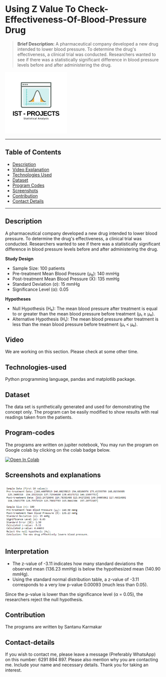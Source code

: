 #  Using Z Value To Check-Effectiveness-Of-Blood-Pressure Drug
> **Brief Description:** A pharmaceutical company developed a new drug intended to lower blood pressure. To determine the drug's effectiveness, a clinical trial was conducted. Researchers wanted to see if there was a statistically significant difference in blood pressure levels before and after administering the drug.
> 
![Project Logo](ISTProjects.png)

---

## Table of Contents

- [Description](#description)
- [Video Explanation](#video)
- [Technologies Used](#technologies-used)
- [Dataset](#dataset)
- [Program Codes ](#program-codes)
- [Screenshots](#screenshots-and-explanations)
- [Contribution](#contributipn)
- [Contact Details](#contact-details)

---

## Description

A pharmaceutical company developed a new drug intended to lower blood pressure. To determine the drug's effectiveness, a clinical trial was conducted. Researchers wanted to see if there was a statistically significant difference in blood pressure levels before and after administering the drug.

**Study Design**
- Sample Size: 100 patients
- Pre-treatment Mean Blood Pressure (µ₀): 140 mmHg
- Post-treatment Mean Blood Pressure (X̄): 135 mmHg
- Standard Deviation (σ): 15 mmHg
- Significance Level (α): 0.05

**Hypotheses**
- Null Hypothesis (H₀): The mean blood pressure after treatment is equal to or greater than the mean blood pressure before treatment (µ₁ ≥ µ₀).
- Alternative Hypothesis (H₁): The mean blood pressure after treatment is less than the mean blood pressure before treatment (µ₁ < µ₀).


## Video
<!--
[![Watch the video](https://img.youtube.com/vi/tbd/hqdefault.jpg)](https://www.youtube.com/watch?v=tbd) 
-->

We are working on this section. Please check at some other time.

## Technologies-used

Python programming language, pandas and matplotlib package.

## Dataset

The data set is synthetically generated and used for demonstrating the concept only. The program can be easily modified to show results with real readings taken from the patients.

## Program-codes

The programs are written on jupiter notebook, You may run the program on Google colab by clicking on the colab badge below.

[![Open In Colab](https://colab.research.google.com/assets/colab-badge.svg)](https://colab.research.google.com/github/fromsantanu/Project2-IST-Using-Z-Value-To-Check-Effectiveness-Of-Blood-Pressure-Drug/blob/main/Project2-IST-Using-Z-Value-To-Check-Effectiveness-Of-Blood-Pressure-Drug.ipynb)

## Screenshots and explanations

![Program Output](output.png)

## Interpretation
- The z-value of -3.11 indicates how many standard deviations the observed mean (136.23 mmHg) is below the hypothesized mean (140.90 mmHg).
- Using the standard normal distribution table, a z-value of -3.11 corresponds to a very low p-value 0.00093 (much less than 0.05).

Since the p-value is lower than the significance level (α = 0.05), the researchers reject the null hypothesis.

## Contribution

The programs are written by Santanu Karmakar

## Contact-details

If you wish to contact me, please leave a message (Preferably WhatsApp) on this number: 6291 894 897.
Please also mention why you are contacting me. Include your name and necessary details.
Thank you for taking an interest.

